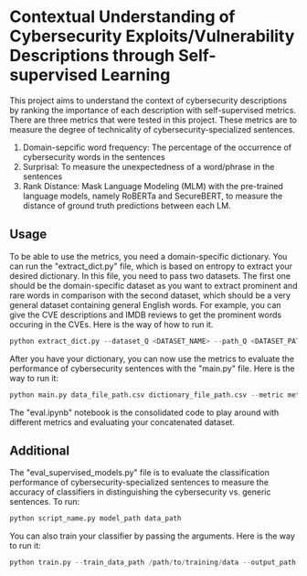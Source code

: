 # Contextual Understanding of Cybersecurity Exploits/Vulnerability Descriptions through Self-supervised Learning
This project aims to understand the context of cybersecurity descriptions by ranking the importance of each description with self-supervised metrics. There are three metrics that were tested in this project. These metrics are to measure the degree of technicality of cybersecurity-specialized sentences.

1) Domain-sepcific word frequency: The percentage of the occurrence of cybersecurity words in the sentences
2) Surprisal: To measure the unexpectedness of a word/phrase in the sentences
3) Rank Distance: Mask Language Modeling (MLM) with the pre-trained language models, namely RoBERTa and SecureBERT, to measure the distance of ground truth predictions between each LM.

## Usage
To be able to use the metrics, you need a domain-specific dictionary. You can run the "extract_dict.py" file, which is based on entropy to extract your desired dictionary. In this file, you need to pass two datasets. The first one should be the domain-specific dataset as you want to extract prominent and rare words in comparison with the second dataset, which should be a very general dataset containing general English words. For example, you can give the CVE descriptions and IMDB reviews to get the prominent words occuring in the CVEs. Here is the way of how to run it.
```python
python extract_dict.py --dataset_Q <DATASET_NAME> --path_Q <DATASET_PATH> --dataset_Q_prime <DATASET_NAME> --path_Q_prime <DATASET_PATH>
```

After you have your dictionary, you can now use the metrics to evaluate the performance of cybersecurity sentences with the "main.py" file. Here is the way to run it:

```python
python main.py data_file_path.csv dictionary_file_path.csv --metric metric_name --normalize normalization_type
```
The "eval.ipynb" notebook is the consolidated code to play around with different metrics and evaluating your concatenated dataset.

## Additional
The "eval_supervised_models.py" file is to evaluate the classification performance of cybersecurity-specialized sentences to measure the accuracy of classifiers in distinguishing the cybersecurity vs. generic sentences. To run:
```python
python script_name.py model_path data_path
```

You can also train your classifier by passing the arguments. Here is the way to run it:
```python
python train.py --train_data_path /path/to/training/data --output_path /path/to/save/trained/model --batch_size 64 --learning_rate 0.0001 --num_epochs 20 --print_freq 50
```
